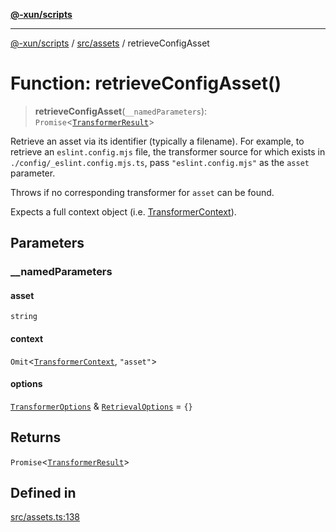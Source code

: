 [**@-xun/scripts**](../../../README.md)

***

[@-xun/scripts](../../../README.md) / [src/assets](../README.md) / retrieveConfigAsset

# Function: retrieveConfigAsset()

> **retrieveConfigAsset**(`__namedParameters`): `Promise`\<[`TransformerResult`](../type-aliases/TransformerResult.md)\>

Retrieve an asset via its identifier (typically a filename). For example, to
retrieve an `eslint.config.mjs` file, the transformer source for which exists
in `./config/_eslint.config.mjs.ts`, pass `"eslint.config.mjs"` as the
`asset` parameter.

Throws if no corresponding transformer for `asset` can be found.

Expects a full context object (i.e. [TransformerContext](../type-aliases/TransformerContext.md)).

## Parameters

### \_\_namedParameters

#### asset

`string`

#### context

`Omit`\<[`TransformerContext`](../type-aliases/TransformerContext.md), `"asset"`\>

#### options

[`TransformerOptions`](../type-aliases/TransformerOptions.md) & [`RetrievalOptions`](../type-aliases/RetrievalOptions.md) = `{}`

## Returns

`Promise`\<[`TransformerResult`](../type-aliases/TransformerResult.md)\>

## Defined in

[src/assets.ts:138](https://github.com/Xunnamius/xscripts/blob/395ccb9751d5eb5067af3fe099bacae7d9b7a116/src/assets.ts#L138)
